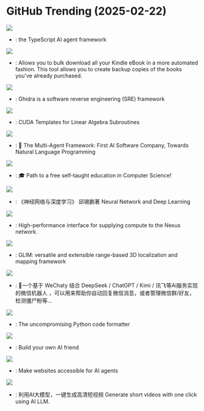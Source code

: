# GitHub Trending (2025-02-22)

![](https://img.shields.io/badge/TypeScript-New%20477-green?style=flat-square&logo=appveyor)
- [](https://github.comundefined): the TypeScript AI agent framework

![](https://img.shields.io/badge/TypeScript-New%20156-green?style=flat-square&logo=appveyor)
- [](https://github.comundefined): Allows you to bulk download all your Kindle eBook in a more automated fashion. This tool allows you to create backup copies of the books you've already purchased.

![](https://img.shields.io/badge/Java-New%20239-green?style=flat-square&logo=appveyor)
- [](https://github.comundefined): Ghidra is a software reverse engineering (SRE) framework

![](https://img.shields.io/badge/C%2B%2B-New%2018-green?style=flat-square&logo=appveyor)
- [](https://github.comundefined): CUDA Templates for Linear Algebra Subroutines

![](https://img.shields.io/badge/Python-New%2098-green?style=flat-square&logo=appveyor)
- [](https://github.comundefined): 🌟 The Multi-Agent Framework: First AI Software Company, Towards Natural Language Programming

![](https://img.shields.io/badge/none-New%2088-green?style=flat-square&logo=appveyor)
- [](https://github.comundefined): 🎓 Path to a free self-taught education in Computer Science!

![](https://img.shields.io/badge/HTML-New%2073-green?style=flat-square&logo=appveyor)
- [](https://github.comundefined): 《神经网络与深度学习》 邱锡鹏著 Neural Network and Deep Learning

![](https://img.shields.io/badge/Rust-New%2094-green?style=flat-square&logo=appveyor)
- [](https://github.comundefined): High-performance interface for supplying compute to the Nexus network.

![](https://img.shields.io/badge/C%2B%2B-New%202-green?style=flat-square&logo=appveyor)
- [](https://github.comundefined): GLIM: versatile and extensible range-based 3D localization and mapping framework

![](https://img.shields.io/badge/JavaScript-New%20141-green?style=flat-square&logo=appveyor)
- [](https://github.comundefined): 🤖一个基于 WeChaty 结合 DeepSeek / ChatGPT / Kimi / 讯飞等Ai服务实现的微信机器人 ，可以用来帮助你自动回复微信消息，或者管理微信群/好友，检测僵尸粉等...

![](https://img.shields.io/badge/Python-New%2041-green?style=flat-square&logo=appveyor)
- [](https://github.comundefined): The uncompromising Python code formatter

![](https://img.shields.io/badge/C%2B%2B-New%20144-green?style=flat-square&logo=appveyor)
- [](https://github.comundefined): Build your own AI friend

![](https://img.shields.io/badge/Python-New%20517-green?style=flat-square&logo=appveyor)
- [](https://github.comundefined): Make websites accessible for AI agents

![](https://img.shields.io/badge/Python-New%20212-green?style=flat-square&logo=appveyor)
- [](https://github.comundefined): 利用AI大模型，一键生成高清短视频 Generate short videos with one click using AI LLM.

